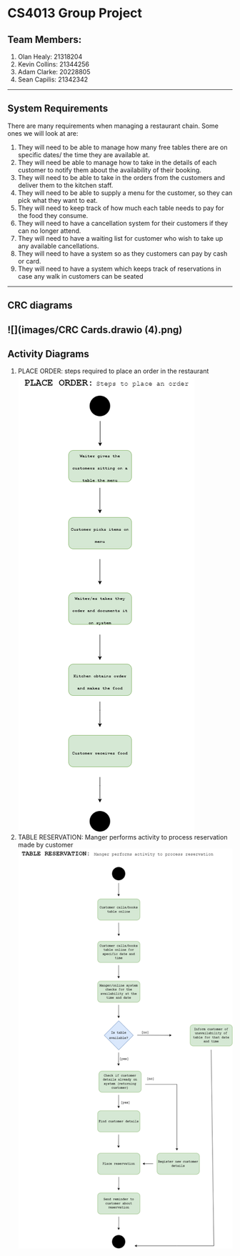 # CS4013 Group Project
## Team Members:
1. Olan Healy:    21318204
2. Kevin Collins: 21344256
3. Adam Clarke:   20228805
4. Sean Capilis:  21342342


----------------------------------------------
## System Requirements
There are many requirements when managing a restaurant chain. Some ones we will look at are:
1. They will need to be able to manage how many free tables there are on specific dates/ the time they are available at.
2. They will need be able to manage how to take in the details of each customer to notify them about the availability of their booking.
3. They will need to be able to take in the orders from the customers and deliver them to the kitchen staff.
4. They will need to be able to supply a menu for the customer, so they can pick what they want to eat.
5. They will need to keep track of how much each table needs to pay for the food they consume.
6. They will need to have a cancellation system for their customers if they can no longer attend.
7. They will need to have a waiting list for customer who wish to take up any available cancellations.
8. They will need to have a system so as they customers can pay by cash or card.
9. They will need to have a system which keeps track of reservations in case any walk in customers can be seated

------------------------------------------------
## CRC diagrams

![](images/CRC Cards.drawio (4).png)
------------------------------------------------
## Activity Diagrams
1. PLACE ORDER: steps required to place an order in the restaurant
   ![](images/OrderActivityDiagram_.drawio.png)
2. TABLE RESERVATION: Manger performs activity to process reservation made by customer
   ![](images/reservationActivityDiagram.drawio.png)

